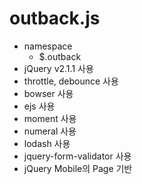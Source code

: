 # outback.js

- namespace
    - $.outback
- jQuery v2.1.1 사용
- throttle, debounce 사용
- bowser 사용
- ejs 사용
- moment 사용
- numeral 사용
- lodash 사용
- jquery-form-validator 사용
- jQuery Mobile의 Page 기반

